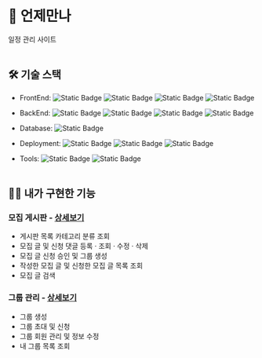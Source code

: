 # 📅 언제만나
일정 관리 사이트<br><br>

## 🛠️ 기술 스택
- FrontEnd: 
![Static Badge](https://img.shields.io/badge/HTML5-E34F26?logo=html5&logoColor=white)
![Static Badge](https://img.shields.io/badge/CSS3-1572B6?logo=css3&logoColor=white)
![Static Badge](https://img.shields.io/badge/JavaScript-F7DF1E?logo=javascript&logoColor=black)
![Static Badge](https://img.shields.io/badge/jQuery-0769AD?logo=jquery&logoColor=white)

- BackEnd: 
![Static Badge](https://img.shields.io/badge/JAVA%2017-%23F80000?logo=oracle&logoColor=white)
![Static Badge](https://img.shields.io/badge/Spring%20Boot-6DB33F?logo=springboot&logoColor=white)
![Static Badge](https://img.shields.io/badge/MyBatis-C71A36?logo=apachemaven&logoColor=white)
![Static Badge](https://img.shields.io/badge/JSP%2FJSTL-%236DB33F)

- Database: 
![Static Badge](https://img.shields.io/badge/MySQL%208.0-4479A1?logo=mysql&logoColor=white)

- Deployment:
![Static Badge](https://img.shields.io/badge/Naver%20Cloud%20Platform-03C75A?logo=naver&logoColor=white)
![Static Badge](https://img.shields.io/badge/Apache%20Tomcat-%23F8DC75?logo=apachetomcat&logoColor=black)
![Static Badge](https://img.shields.io/badge/Jenkins-%23D24939?logo=jenkins&logoColor=white)

- Tools: 
![Static Badge](https://img.shields.io/badge/STS4-6DB33F?logo=spring&logoColor=white)
![Static Badge](https://img.shields.io/badge/GitHub-181717?logo=github&logoColor=white)
<br><br>

## 🙋‍♀️ 내가 구현한 기능
### 모집 게시판 - [상세보기](https://github.com/subin4591/team01/wiki/%EA%B8%B0%EB%8A%A5-%EC%86%8C%EA%B0%9C-(%EB%AA%A8%EC%A7%91-%EA%B2%8C%EC%8B%9C%ED%8C%90))
- 게시판 목록 카테고리 분류 조회
- 모집 글 및 신청 댓글 등록 · 조회 · 수정 · 삭제
- 모집 글 신청 승인 및 그룹 생성
- 작성한 모집 글 및 신청한 모집 글 목록 조회
- 모집 글 검색
### 그룹 관리 - [상세보기](https://github.com/subin4591/team01/wiki/%EA%B8%B0%EB%8A%A5-%EC%86%8C%EA%B0%9C-(%EA%B7%B8%EB%A3%B9-%EA%B4%80%EB%A6%AC))
- 그룹 생성
- 그룹 초대 및 신청
- 그룹 회원 관리 및 정보 수정
- 내 그룹 목록 조회
